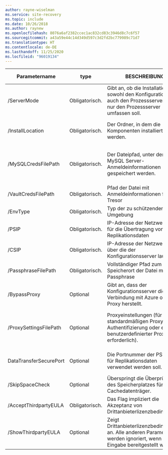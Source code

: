 ```yaml
---
author: rayne-wiselman
ms.service: site-recovery
ms.topic: include
ms.date: 10/26/2018
ms.author: raynew
ms.openlocfilehash: 8076a6af2382ccec1ac832cd83c3946d8c7c6f57
ms.sourcegitcommit: a43a59e44c14d349d597c3d2fd2bc779989c71d7
ms.translationtype: HT
ms.contentlocale: de-DE
ms.lasthandoff: 11/25/2020
ms.locfileid: "96019134"
---
```

|Parametername| type | BESCHREIBUNG| Mögliche Werte|
|-|-|-|-|
| /ServerMode|Obligatorisch.|Gibt an, ob die Installation sowohl den Konfigurations- als auch den Prozessserver oder nur den Prozessserver umfassen soll.|CS<br>PS|
|/InstallLocation|Obligatorisch.|Der Ordner, in dem die Komponenten installiert werden.| Beliebiger Ordner auf dem Computer|
|/MySQLCredsFilePath|Obligatorisch.|Der Dateipfad, unter dem die MySQL Server-Anmeldeinformationen gespeichert werden.|Die Datei sollte das unten angegebene Format haben.|
|/VaultCredsFilePath|Obligatorisch.|Pfad der Datei mit Anmeldeinformationen für den Tresor|Gültiger Dateipfad|
|/EnvType|Obligatorisch.|Typ der zu schützenden Umgebung |VMware<br>NonVMware|
|/PSIP|Obligatorisch.|IP-Adresse der Netzwerkkarte für die Übertragung von Replikationsdaten| Beliebige gültige IP-Adresse|
|/CSIP|Obligatorisch.|IP-Adresse der Netzwerkkarte, über die der Konfigurationsserver lauscht| Beliebige gültige IP-Adresse|
|/PassphraseFilePath|Obligatorisch.|Vollständiger Pfad zum Speicherort der Datei mit der Passphrase|Gültiger Dateipfad|
|/BypassProxy|Optional|Gibt an, dass der Konfigurationsserver die Verbindung mit Azure ohne Proxy herstellt.||
|/ProxySettingsFilePath|Optional|Proxyeinstellungen (für den standardmäßigen Proxy ist eine Authentifizierung oder ein benutzerdefinierter Proxy erforderlich).|Die Datei sollte das unten angegebene Format haben.|
|DataTransferSecurePort|Optional|Die Portnummer der PSIP, die für Replikationsdaten verwendet werden soll.| Gültige Portnummer (Standardwert ist 9433)|
|/SkipSpaceCheck|Optional|Überspringt die Überprüfung des Speicherplatzes für den Cachedatenträger.| |
|/AcceptThirdpartyEULA|Obligatorisch.|Das Flag impliziert die Akzeptanz von Drittanbieterlizenzbedingungen.| |
|/ShowThirdpartyEULA|Optional|Zeigt Drittanbieterlizenzbedingungen an. Alle anderen Parameter werden ignoriert, wenn sie als Eingabe bereitgestellt werden.| |
